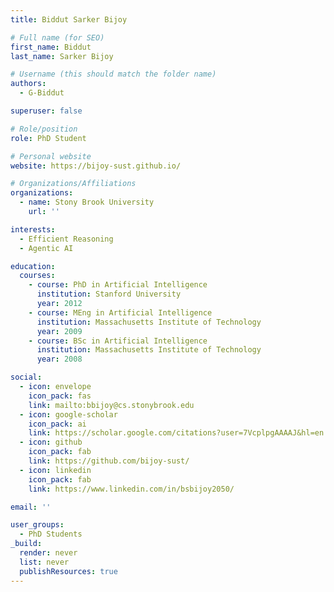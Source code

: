 ```yaml
---
title: Biddut Sarker Bijoy

# Full name (for SEO)
first_name: Biddut
last_name: Sarker Bijoy

# Username (this should match the folder name)
authors:
  - G-Biddut

superuser: false

# Role/position
role: PhD Student

# Personal website
website: https://bijoy-sust.github.io/

# Organizations/Affiliations
organizations:
  - name: Stony Brook University
    url: ''

interests:
  - Efficient Reasoning
  - Agentic AI

education:
  courses:
    - course: PhD in Artificial Intelligence
      institution: Stanford University
      year: 2012
    - course: MEng in Artificial Intelligence
      institution: Massachusetts Institute of Technology
      year: 2009
    - course: BSc in Artificial Intelligence
      institution: Massachusetts Institute of Technology
      year: 2008

social:
  - icon: envelope
    icon_pack: fas
    link: mailto:bbijoy@cs.stonybrook.edu
  - icon: google-scholar
    icon_pack: ai
    link: https://scholar.google.com/citations?user=7VcplpgAAAAJ&hl=en
  - icon: github
    icon_pack: fab
    link: https://github.com/bijoy-sust/
  - icon: linkedin
    icon_pack: fab
    link: https://www.linkedin.com/in/bsbijoy2050/

email: ''

user_groups:
  - PhD Students
_build:
  render: never
  list: never
  publishResources: true
---
```

